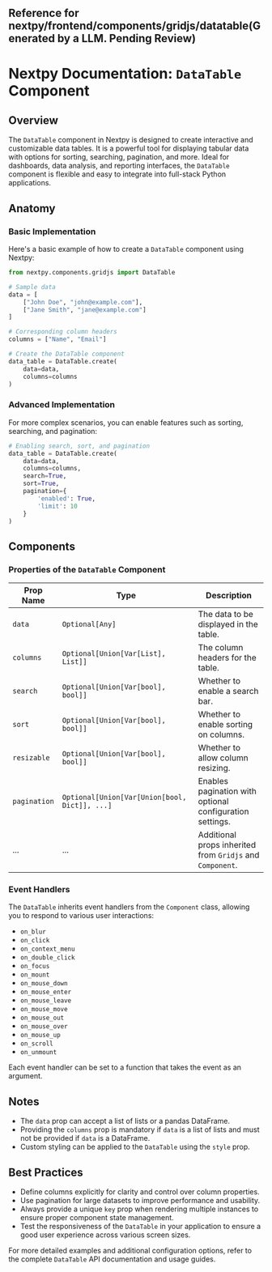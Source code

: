 ##  Reference for nextpy/frontend/components/gridjs/datatable(Generated by a LLM. Pending Review)

# Nextpy Documentation: `DataTable` Component

## Overview

The `DataTable` component in Nextpy is designed to create interactive and customizable data tables. It is a powerful tool for displaying tabular data with options for sorting, searching, pagination, and more. Ideal for dashboards, data analysis, and reporting interfaces, the `DataTable` component is flexible and easy to integrate into full-stack Python applications.

## Anatomy

### Basic Implementation

Here's a basic example of how to create a `DataTable` component using Nextpy:

```python
from nextpy.components.gridjs import DataTable

# Sample data
data = [
    ["John Doe", "john@example.com"],
    ["Jane Smith", "jane@example.com"]
]

# Corresponding column headers
columns = ["Name", "Email"]

# Create the DataTable component
data_table = DataTable.create(
    data=data,
    columns=columns
)
```

### Advanced Implementation

For more complex scenarios, you can enable features such as sorting, searching, and pagination:

```python
# Enabling search, sort, and pagination
data_table = DataTable.create(
    data=data,
    columns=columns,
    search=True,
    sort=True,
    pagination={
        'enabled': True,
        'limit': 10
    }
)
```

## Components

### Properties of the `DataTable` Component

| Prop Name   | Type                                          | Description                                                |
|-------------|-----------------------------------------------|------------------------------------------------------------|
| `data`      | `Optional[Any]`                               | The data to be displayed in the table.                     |
| `columns`   | `Optional[Union[Var[List], List]]`            | The column headers for the table.                          |
| `search`    | `Optional[Union[Var[bool], bool]]`            | Whether to enable a search bar.                            |
| `sort`      | `Optional[Union[Var[bool], bool]]`            | Whether to enable sorting on columns.                      |
| `resizable` | `Optional[Union[Var[bool], bool]]`            | Whether to allow column resizing.                          |
| `pagination`| `Optional[Union[Var[Union[bool, Dict]], ...]` | Enables pagination with optional configuration settings.   |
| ...         | ...                                           | Additional props inherited from `Gridjs` and `Component`.  |

### Event Handlers

The `DataTable` inherits event handlers from the `Component` class, allowing you to respond to various user interactions:

- `on_blur`
- `on_click`
- `on_context_menu`
- `on_double_click`
- `on_focus`
- `on_mount`
- `on_mouse_down`
- `on_mouse_enter`
- `on_mouse_leave`
- `on_mouse_move`
- `on_mouse_out`
- `on_mouse_over`
- `on_mouse_up`
- `on_scroll`
- `on_unmount`

Each event handler can be set to a function that takes the event as an argument.

## Notes

- The `data` prop can accept a list of lists or a pandas DataFrame.
- Providing the `columns` prop is mandatory if `data` is a list of lists and must not be provided if `data` is a DataFrame.
- Custom styling can be applied to the `DataTable` using the `style` prop.

## Best Practices

- Define columns explicitly for clarity and control over column properties.
- Use pagination for large datasets to improve performance and usability.
- Always provide a unique `key` prop when rendering multiple instances to ensure proper component state management.
- Test the responsiveness of the `DataTable` in your application to ensure a good user experience across various screen sizes.

For more detailed examples and additional configuration options, refer to the complete `DataTable` API documentation and usage guides.